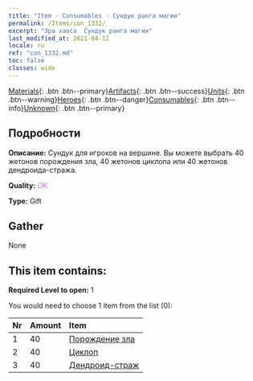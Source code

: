 ```yaml
---
title: "Item - Consumables - Сундук ранга магии"
permalink: /Items/con_1332/
excerpt: "Эра хаоса  Сундук ранга магии"
last_modified_at: 2021-04-12
locale: ru
ref: "con_1332.md"
toc: false
classes: wide
---
```

 [Materials](/ru/Items/){: .btn .btn--primary}[Artifacts](/ru/Items/Artifacts/){: .btn .btn--success}[Units](/ru/Items/Units/){: .btn .btn--warning}[Heroes](/ru/Items/Heroes/){: .btn .btn--danger}[Consumables](/ru/Items/Consumables/){: .btn .btn--info}[Unknown](/ru/Items/Unknown/){: .btn .btn--primary}

## Подробности
 **Описание:** Сундук для игроков на вершине. Вы можете выбрать 40 жетонов порождения зла, 40 жетонов циклопа или 40 жетонов дендроида-стража.

 **Quality:** <span style="color: #DA70D6">OK</span>

 **Type:** Gift

## Gather

  None

## This item contains:

 **Required Level to open:** 1

 You would need to choose 1 item from the list (0):

  | Nr | Amount |     Item    |
  |:---|:-------|:------------|
  | 1 | 40 | [Порождение зла](/ru/Items/unt_230/) | 
  | 2 | 40 | [Циклоп](/ru/Items/unt_222/) | 
  | 3 | 40 | [Дендроид-страж](/ru/Items/unt_203/) | 
